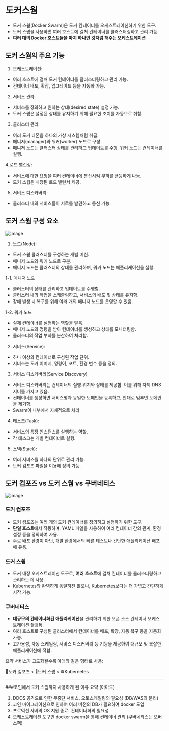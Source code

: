 # 도커스웜

- 도커 스웜(Docker Swarm)은 도커 컨테이너를 오케스트레이션하기 위한 도구.   
- 도커 스웜을 사용하면 여러 호스트에 걸쳐 컨테이너를 클러스터링하고 관리 가능.
- **여러 대의 Docker 호스트들을 마치 하나인 것처럼 해주는 오케스트레이션**

## 도커 스웜의 주요 기능
1. 오케스트레이션:
- 여러 호스트에 걸쳐 도커 컨테이너를 클러스터링하고 관리 가능.
- 컨테이너 배포, 확장, 업그레이드 등을 자동화 가능.

2. 서비스 관리:
- 서비스를 정의하고 원하는 상태(desired state) 설정 가능.
- 도커 스웜은 설정된 상태를 유지하기 위해 필요한 조치를 자동으로 취함.

3. 클러스터 관리:
- 여러 도커 데몬을 하나의 가상 시스템처럼 취급.
- 매니저(manager)와 워커(worker) 노드로 구성.
- 매니저 노드는 클러스터 상태를 관리하고 업데이트를 수행, 워커 노드는 컨테이너를 실행.

4.로드 밸런싱:
- 서비스에 대한 요청을 여러 컨테이너에 분산시켜 부하를 균등하게 나눔.
- 도커 스웜은 내장된 로드 밸런서 제공.

5. 서비스 디스커버리:
- 클러스터 내의 서비스들이 서로를 발견하고 통신 가능.  

    
## 도커 스웜 구성 요소
![image](https://github.com/user-attachments/assets/4d78108c-5fcc-426e-aafa-e7fb740188e4)

1. 노드(Node):
- 도커 스웜 클러스터를 구성하는 개별 머신.
- 매니저 노드와 워커 노드로 구분.
- 매니저 노드는 클러스터의 상태를 관리하며, 워커 노드는 애플리케이션을 실행.

1-1. 매니저 노드
- 클러스터의 상태를 관리하고 업데이트를 수행함.
- 클러스터 내의 작업을 스케줄링하고, 서비스의 배포 및 상태를 유지함.
- 장애 발생 시 복구를 위해 여러 개의 매니저 노드를 운영할 수 있음.

1-2. 워커 노드
- 실제 컨테이너를 실행하는 역할을 맡음.
- 매니저 노드의 명령을 받아 컨테이너를 생성하고 상태를 모니터링함.
- 클러스터의 작업 부하를 분산하여 처리함.

2. 서비스(Service):
- 하나 이상의 컨테이너로 구성된 작업 단위.
- 서비스는 도커 이미지, 명령어, 포트, 환경 변수 등을 정의.

3. 서비스 디스커버리(Service Discovery)
- 서비스 디스커버리는 컨테이너의 실행 위치와 상태를 제공함. 이를 위해 자체 DNS 서버를 가지고 있음.
- 컨테이너를 생성하면 서비스명과 동일한 도메인을 등록하고, 반대로 멈추면 도메인을 제거함.
- Swarm이 내부에서 자체적으로 처리

4. 태스크(Task):
- 서비스의 특정 인스턴스를 실행하는 역할.
- 각 태스크는 개별 컨테이너로 실행.

5. 스택(Stack):
- 여러 서비스를 하나의 단위로 관리 가능.
- 도커 컴포즈 파일을 이용해 정의 가능.

## 도커 컴포즈 vs 도커 스웜 vs 쿠버네티스
![image](https://github.com/user-attachments/assets/96ec6407-f9e7-43f8-9f57-398149c5e05a)

### 도커 컴포즈
- 도커 컴포즈는 여러 개의 도커 컨테이너를 정의하고 실행하기 위한 도구.
- **단일 호스트**에서 작동하며, YAML 파일을 사용하여 여러 컨테이너 간의 관계, 환경 설정 등을 정의하여 사용.
- 주로 배포 환경이 아닌, 개발 환경에서의 빠른 테스트나 간단한 애플리케이션 배포에 유용.

### 도커 스웜
- 도커 내장 오케스트레이션 도구로, **여러 호스트**에 걸쳐 컨테이너를 클러스터링하고 관리하는 데 사용.
- Kubernetes와 완벽하게 동일하진 않으나, Kubernetes보다는 더 가볍고 간단하게 시작 가능.

### 쿠버네티스
- **대규모의 컨테이너화된 애플리케이션**을 관리하기 위한 오픈 소스 컨테이너 오케스트레이션 플랫폼.
- 여러 호스트로 구성된 클러스터에서 컨테이너를 배포, 확장, 자동 복구 등을 자동화 가능.
- 고가용성, 자동 스케일링, 서비스 디스커버리 등 기능을 제공하여 대규모 및 복잡한 애플리케이션에 적합.

요약
서비스가 고도화될수록 아래와 같은 형태로 사용:

🐙도커 컴포즈 < 🐋도커 스웜 < ☸️Kubernetes

---

###코인에서 도커 스웜까지 사용하게 된 이유 요약 (아마도)

1. DDOS 공격으로 인한 무중단 서비스, 오토스케일링의 필요성 (DB/WAS의 분리)
2. 코인 마이그레이션으로 인하여 여러 버전의 DB가 필요하여 docker 도입
3. 프로덕션 서버의 OS 지원 종료. 컨테이너화의 필요성
4. 오케스트레이션 도구인 docker swarm을 통해 컨테이너 관리 (쿠버네티스는 오버스펙)
